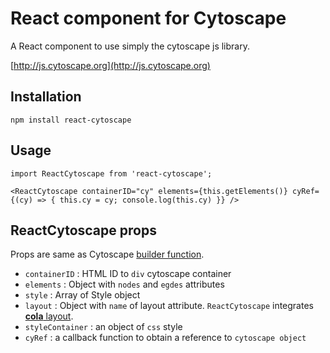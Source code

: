 # React component for Cytoscape

A React component to use simply the cytoscape js library.
   
[http://js.cytoscape.org](http://js.cytoscape.org)

## Installation

`npm install react-cytoscape`

## Usage

```react
import ReactCytoscape from 'react-cytoscape';

<ReactCytoscape containerID="cy" elements={this.getElements()} cyRef={(cy) => { this.cy = cy; console.log(this.cy) }} />

```

## ReactCytoscape props

Props are same as Cytoscape [builder function](http://js.cytoscape.org/#notation/elements-json).

* `containerID` : HTML ID to `div` cytoscape container
* `elements` : Object with `nodes` and `egdes`  attributes
* `style` : Array of Style object
* `layout` : Object with `name` of layout attribute. `ReactCytoscape` integrates [**cola** layout](https://github.com/cytoscape/cytoscape.js-cola).
* `styleContainer` : an object of `css` style
* `cyRef` : a callback function to obtain a reference to `cytoscape object`

